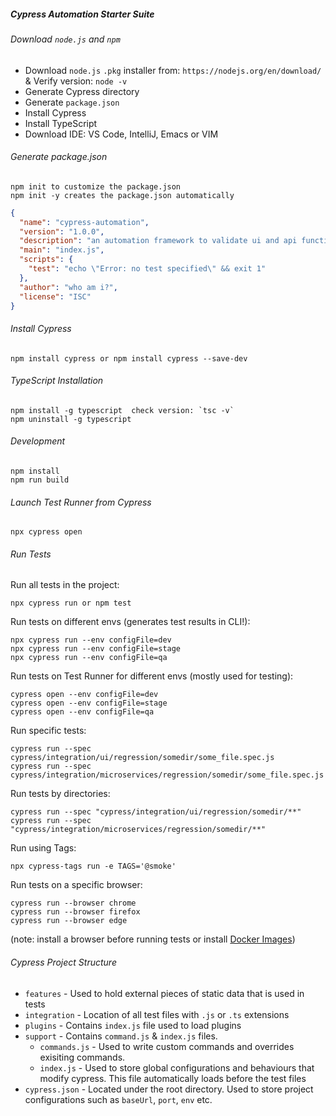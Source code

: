 ##### Cypress Automation Starter Suite

###### Download `node.js` and `npm`
- Download `node.js` `.pkg` installer from: `https://nodejs.org/en/download/` & Verify version: `node -v`
- Generate Cypress directory
- Generate `package.json`
- Install Cypress
- Install TypeScript
- Download IDE: VS Code, IntelliJ, Emacs or VIM

###### Generate package.json
```shell
npm init to customize the package.json
npm init -y creates the package.json automatically
```

```json
{
  "name": "cypress-automation",
  "version": "1.0.0",
  "description": "an automation framework to validate ui and api functionalities",
  "main": "index.js",
  "scripts": {
    "test": "echo \"Error: no test specified\" && exit 1"
  },
  "author": "who am i?",
  "license": "ISC"
}
```

###### Install Cypress 
```shell
npm install cypress or npm install cypress --save-dev
```

###### TypeScript Installation
```shell
npm install -g typescript  check version: `tsc -v`
npm uninstall -g typescript
```

###### Development 
```shell
npm install
npm run build
```

###### Launch Test Runner from Cypress 
```shell
npx cypress open
```

###### Run Tests 
Run all tests in the project:
```shell
npx cypress run or npm test
```

Run tests on different envs (generates test results in CLI!): 
```shell
npx cypress run --env configFile=dev
npx cypress run --env configFile=stage
npx cypress run --env configFile=qa
```

Run tests on Test Runner for different envs (mostly used for testing):
```shell
cypress open --env configFile=dev
cypress open --env configFile=stage
cypress open --env configFile=qa
```

Run specific tests:
```shell
cypress run --spec cypress/integration/ui/regression/somedir/some_file.spec.js
cypress run --spec cypress/integration/microservices/regression/somedir/some_file.spec.js
```

Run tests by directories:
```shell
cypress run --spec "cypress/integration/ui/regression/somedir/**"
cypress run --spec "cypress/integration/microservices/regression/somedir/**"
```

Run using Tags:
```shell
npx cypress-tags run -e TAGS='@smoke'
```

Run tests on a specific browser:
```shell
cypress run --browser chrome
cypress run --browser firefox
cypress run --browser edge
```
(note: install a browser before running tests or install [Docker Images](https://docs.cypress.io/examples/examples/docker.html#Images))


###### Cypress Project Structure
- `features` - Used to hold external pieces of static data that is used in tests
- `integration` - Location of all test files with `.js` or `.ts` extensions
- `plugins` - Contains `index.js` file used to load plugins
- `support` - Contains `command.js` & `index.js` files. 
	- `commands.js` - Used to write custom commands and overrides exisiting commands. 
	- `index.js` - Used to store global configurations and behaviours that modify cypress. This file automatically loads before the test files
- `cypress.json` - Located under the root directory. Used to store project configurations such as `baseUrl`, `port`, `env` etc.
